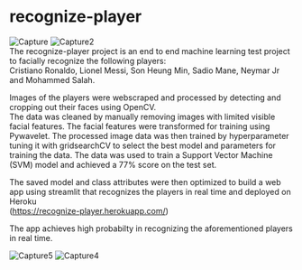 # recognize-player
![Capture](https://user-images.githubusercontent.com/54807024/123533783-8f7cbb00-d6ab-11eb-98aa-c3c8f07657d8.JPG)
![Capture2](https://user-images.githubusercontent.com/54807024/123533840-1af64c00-d6ac-11eb-8cdb-37b776cf1f9d.JPG)<br>
The recognize-player project is an end to end machine learning test project to facially recognize the following players: <br>
Cristiano Ronaldo, Lionel Messi, Son Heung Min, Sadio Mane, Neymar Jr and Mohammed Salah.

Images of the players were webscraped and processed by detecting and cropping out their faces using OpenCV.<br>
The data was cleaned by manually removing images with limited visible facial features.
The facial features were transformed for training using Pywavelet.
The processed image data was then trained  by hyperparameter tuning it with gridsearchCV to select the best model and parameters for training the data.
The data was used to  train a Support Vector Machine (SVM) model and achieved a 77% score on the test set.

The saved model and class attributes were then optimized to build a web app using streamlit that recognizes the players in real time  and deployed on Heroku <br>(https://recognize-player.herokuapp.com/)

The app achieves high probabilty in recognizing the aforementioned players in real time.<br>

![Capture5](https://user-images.githubusercontent.com/54807024/123534065-9d334000-d6ad-11eb-996d-c066b49bc36c.JPG)
![Capture4](https://user-images.githubusercontent.com/54807024/123534016-331a9b00-d6ad-11eb-811c-bc35dbade54b.JPG)





